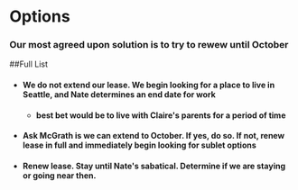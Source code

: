 # Options

### Our most agreed upon solution is to try to rewew until October

##Full List

* #### We do not extend our lease. We begin looking for a place to live in Seattle, and Nate determines an end date for work 
    * #### best bet would be to live with Claire's parents for a period of time
* #### Ask McGrath is we can extend to October. If yes, do so. If not, renew lease in full and immediately begin looking for sublet options
* #### Renew lease. Stay until Nate's sabatical. Determine if we are staying or going near then. 

